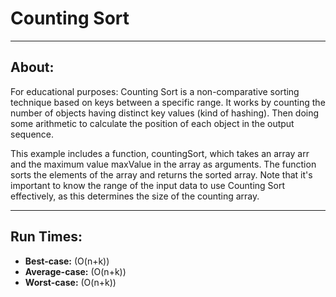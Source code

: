 # Counting Sort

----

## About:

For educational purposes: Counting Sort is a non-comparative sorting technique based on keys between a specific range. It works by counting the number of objects having distinct key values (kind of hashing). Then doing some arithmetic to calculate the position of each object in the output sequence.

This example includes a function, countingSort, which takes an array arr and the maximum value maxValue in the array as arguments. The function sorts the elements of the array and returns the sorted array. Note that it's important to know the range of the input data to use Counting Sort effectively, as this determines the size of the counting array.

----

## Run Times:

- **Best-case:** \(O(n+k)\)
- **Average-case:** \(O(n+k)\)
- **Worst-case:** \(O(n+k)\)
  